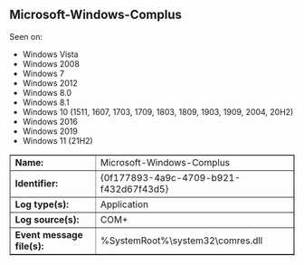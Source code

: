 ## Microsoft-Windows-Complus

Seen on:
* Windows Vista
* Windows 2008
* Windows 7
* Windows 2012
* Windows 8.0
* Windows 8.1
* Windows 10 (1511, 1607, 1703, 1709, 1803, 1809, 1903, 1909, 2004, 20H2)
* Windows 2016
* Windows 2019
* Windows 11 (21H2)

<table border="1" class="docutils">
  <tbody>
    <tr>
      <td><b>Name:</b></td>
      <td>Microsoft-Windows-Complus</td>
    </tr>
    <tr>
      <td><b>Identifier:</b></td>
      <td>{0f177893-4a9c-4709-b921-f432d67f43d5}</td>
    </tr>
    <tr>
      <td><b>Log type(s):</b></td>
      <td>Application</td>
    </tr>
    <tr>
      <td><b>Log source(s):</b></td>
      <td>COM+</td>
    </tr>
    <tr>
      <td><b>Event message file(s):</b></td>
      <td>%SystemRoot%\system32\comres.dll</td>
    </tr>
  </tbody>
</table>

&nbsp;

